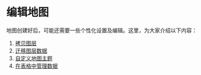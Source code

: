# 编辑地图

地图创建好后，可能还需要一些个性化设置及编辑。这里，为大家介绍以下内容：
1. [拷贝图层](http://help.dituwuyou.com/copy-layer.html)
2. [迁移图层数据](http://help.dituwuyou.com/copy-data.html)
3. [自定义地图主题](http://help.dituwuyou.com/personalized-map.html)
4. [在表格中管理数据](http://help.dituwuyou.com/data-tale-view.html)


